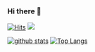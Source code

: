 ### Hi there 👋 
[![Hits](https://hits.seeyoufarm.com/api/count/incr/badge.svg?url=https%3A%2F%2Fgithub.com%2Fhyujikoh)](https://hits.seeyoufarm.com)
<a href="" target="_blank"><img src="https://img.shields.io/badge/JAVA-007396?style=flat-square&logo=Java&logoColor=white"/></a> 

<!--
**shinplest/shinplest** is a ✨ _special_ ✨ repository because its `README.md` (this file) appears on your GitHub profile.
Here are some ideas to get you started:
- 🔭 I’m currently working on ...
- 🌱 I’m currently learning ...
- 👯 I’m looking to collaborate on ...
- 🤔 I’m looking for help with ...
- 💬 Ask me about ...
- 📫 How to reach me: ...
- 😄 Pronouns: ...
- ⚡ Fun fact: ...
-->

 [![github stats](https://github-readme-stats.vercel.app/api?username=hyujikoh&show_icons=true&hide_border=true)](https://github.com/hyujikoh)
 [![Top Langs](https://github-readme-stats.vercel.app/api/top-langs/?username=hyujikoh&layout=compact)](https://github.com/hyujikoh)
<!-- 
**hyujikoh/hyujikoh** is a ✨ _special_ ✨ repository because its `README.md` (this file) appears on your GitHub profile.

Here are some ideas to get you started:

- 🔭 I’m currently working on ...
- 🌱 I’m currently learning ...
- 👯 I’m looking to collaborate on ...
- 🤔 I’m looking for help with ...
- 💬 Ask me about ...
- 📫 How to reach me: ...
- 😄 Pronouns: ...
- ⚡ Fun fact: ...
-->
   
   
 
